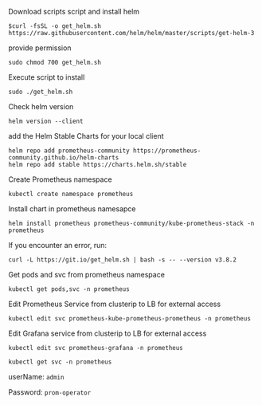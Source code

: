 Download scripts script and install helm
```
$curl -fsSL -o get_helm.sh https://raw.githubusercontent.com/helm/helm/master/scripts/get-helm-3
```
provide permission
```
sudo chmod 700 get_helm.sh
```
Execute script to install
```
sudo ./get_helm.sh
```
Check helm version
```
helm version --client
```

add the Helm Stable Charts for your local client
```
helm repo add prometheus-community https://prometheus-community.github.io/helm-charts
helm repo add stable https://charts.helm.sh/stable
```
Create Prometheus namespace
```
kubectl create namespace prometheus
```
Install chart in prometheus namesapce
```
helm install prometheus prometheus-community/kube-prometheus-stack -n prometheus
```
If you encounter an error, run:
```
curl -L https://git.io/get_helm.sh | bash -s -- --version v3.8.2
```
Get pods and svc from prometheus namespace
```
kubectl get pods,svc -n prometheus
```

Edit Prometheus Service from clusterip to LB for external access
```
kubectl edit svc prometheus-kube-prometheus-prometheus -n prometheus
```
Edit Grafana service from clusterip to LB for external access
```
kubectl edit svc prometheus-grafana -n prometheus
```

```
kubectl get svc -n prometheus
```
userName: ```admin```

Password: ```prom-operator```


